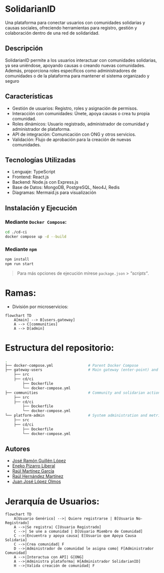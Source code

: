 
# SolidarianID 

Una plataforma para conectar usuarios con comunidades solidarias y causas sociales, ofreciendo herramientas para registro, gestión y colaboración dentro de una red de solidaridad.

##  Descripción 

SolidarianID permite a los usuarios interactuar con comunidades solidarias, ya sea uniéndose, apoyando causas o creando nuevas comunidades. Además, proporciona roles específicos como administradores de comunidades o de la plataforma para mantener el sistema organizado y seguro


##  Características

* Gestión de usuarios: Registro, roles y asignación de permisos.
* Interacción con comunidades: Únete, apoya causas o crea tu propia comunidad.
* Roles dinámicos: Usuario registrado, administrador de comunidad y administrador de plataforma.
* API de integración: Comunicación con ONG y otros servicios.
* Validación: Flujo de aprobación para la creación de nuevas comunidades.


## Tecnologías Utilizadas

* Lenguaje: TypeScript
* Frontend: React.js
* Backend: Node.js con Express.js
* Base de Datos: MongoDB, PostgreSQL, Neo4J, Redis
* Diagramas: Mermaid.js para visualización

## Instalación y Ejecución
### Mediante `Docker Compose`:
```bash
cd ./cd-ci
docker compose up -d --build
```
### Mediante `npm`
```bash
npm install
npm run start
```
> Para más opciones de ejecución mírese `package.json` > *"scripts"*.

# Ramas:
- División por microservicios:
```mermaid
flowchart TD
    A[main] --> B[users.gateway]
    A --> C[communities]
    A --> D[admin]
```
# Estructura del repositorio:
```bash
.
├── docker-compose.yml                # Parent Docker Compose
├── gateway-users                     # Main gateway (enter-point) and user management
    ├── src
    ├── cd/ci
        ├── Dockerfile
        └── docker-compose.yml
├── communities                       # Community and solidarian action management
    ├── src
    ├── cd/ci
        ├── Dockerfile
        └── docker-compose.yml
└── platform-admin                    # System administration and metric taking/consulting
    ├── src
    ├── cd/ci
        ├── Dockerfile
        └── docker-compose.yml
```


## Autores

* [José Ramón Guillén López](https://github.com/JoseRa13)
* [Eneko Pizarro Liberal](https://github.com/itsNko)
* [Raúl Martínez García](https://github.com/raul080402)
* [Raúl Hernández Martínez](https://github.com/raul-umu)
* [Juan José López Olmos](https://github.com/juanj0070)




# Jerarquía de Usuarios:
```mermaid
flowchart TD
    A[Usuario Genérico] -->| Quiere registrarse | B[Usuario No-Registrado]
    A -->|Se registra| C[Usuario Registrado]
    C -->| Se une a comunidad | D[Usuario Miembro de Comunidad]
    C -->|Encuentra y apoya causa| E[Usuario que Apoya Causa Solidaria]
    C -->|Crea comunidad| F
    D -->|Administrador de comunidad le asigna como| F[Administrador Comunidad]
    A -->|Interactua con API| G[ONG]
    A -->|Administra plataforma| H[Administrador SolidarianID]
    H -->|Valida creación de comunidad| F
```
